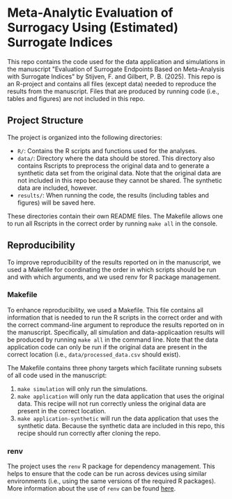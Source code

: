 # Meta-Analytic Evaluation of Surrogacy Using (Estimated) Surrogate Indices

This repo contains the code used for the data application and simulations in the manuscript "Evaluation of Surrogate Endpoints Based on Meta-Analysis with Surrogate Indices" by Stijven, F. and Gilbert, P. B. (2025). This repo is an R-project and contains all files (except data) needed to reproduce the results from the manuscript. Files that are produced by running code (i.e., tables and figures) are not included in this repo. 

## Project Structure

The project is organized into the following directories:
* `R/`: Contains the R scripts and functions used for the analyses.
* `data/`: Directory where the data should be stored. This directory also 
  contains Rscripts to preprocess the original data and to generate a synthetic data set from the original data.
  Note that the original data are not included in this repo because they cannot be shared.
  The synthetic data are included, however.
* `results/`: When running the code, the results (including tables and figures) will be saved here.

These directories contain their own README files. 
The Makefile allows one to run all Rscripts in the correct order by running `make all` in the console. 

## Reproducibility

To improve reproducibility of the results reported on in the manuscript, we used a Makefile for coordinating
the order in which scripts should be run and with which arguments, and we used renv for R package management. 

### Makefile

To enhance reproducibility, we used a Makefile. This file contains all information that is needed to 
run the R scripts in the correct order and with the correct command-line argument to reproduce the 
results reported on in the manuscript. Specifically, all simulation and data-applicaation results 
will be produced by running `make all` in the command line. 
Note that the data application code can only be run if the original data are present in the correct location
(i.e., `data/processed_data.csv` should exist). 

The Makefile contains three phony targets which facilitate running subsets of all code used in the
manuscript:

1. `make simulation` will only run the simulations.
2. `make application` will only run the data application that uses the original data. This recipe will
not run correctly unless the original data are present in the correct location. 
4. `make application-synthetic` will run the data application that uses the synthetic data. Because the
synthetic data are included in this repo, this recipe should run correctly after cloning the repo. 

### renv

The project uses the `renv` R package for dependency management. This helps to
ensure that the code can be run across devices using similar environments (i.e.,
using the same versions of the required R packages). More 
information about the use of `renv` can be found [here](https://rstudio.github.io/renv/articles/renv.html).
